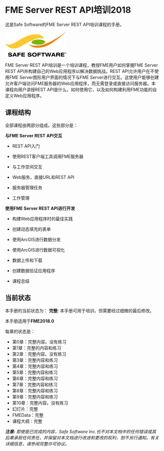 <!--This file duplicates a little of the content to follow, but is added here because the content of this file is used for the landing page on GitBook-->

# FME Server REST API培训2018 #

这是Safe Software的FME Server REST API培训课程的手册。

![](./Safe_RGB_transparent200.png)

FME Server REST API培训是一个培训课程，教授FME用户如何掌握FME Server REST API并构建自己的Web应用程序以解决数据挑战。REST API允许用户在不使用FME Server图形用户界面的情况下与FME Server进行交互。这使用户能够创建允许客户端访问FME服务器的Web应用程序，而无需登录或直接访问服务器。本课程向用户讲授REST API是什么，如何使用它，以及如何构建利用FME功能的自定义Web应用程序。

## 课程结构 ##

全部课程由两部分组成。这些部分是：

 **与FME Server REST API交互**

 - REST API入门

 - 使用REST客户端工具调用FME服务器

 - 与工作空间交互

 - Web服务，直接URL和REST API

 - 服务器管理任务

 - 工作管理

 **使用FME Server REST API进行开发**

 - 构建Web应用程序时的最佳实践

 - 创建动态填充的表单

 - 使用ArcGIS进行数据分发

 - 使用ArcGIS进行数据可视化

 - 数据上传和下载

 - 创建数据验证应用程序

 - 课程总结


## 当前状态 ##

本手册的当前状态为： **完整**: 本手册可用于培训，但需要经过细微的最后修改。

本手册适用于**FME2018.0**

每章的状态是：

- 第0章：完整内容。没有练习
- 第1章：完整的内容和练习
- 第2章：完整内容。没有练习
- 第3章：完整内容和练习
- 第4章：完整内容和练习
- 第5章：完整内容和练习
- 第6章：完整内容和练习
- 第7章：完整内容和练习
- 第8章：完整内容和练习
- 第9章：完整内容和练习
- 第10章：完整内容。没有练习
- 幻灯片：完整
- FMEData：完整
- 课程大纲：完整

***注意:*** *即使是已完成的内容，Safe Software Inc.也不对本文档中的任何错误或其后果承担任何责任，并保留对本文档进行改进和更改的权利，恕不另行通知。有关详细信息，请参阅完整许可协议。*
